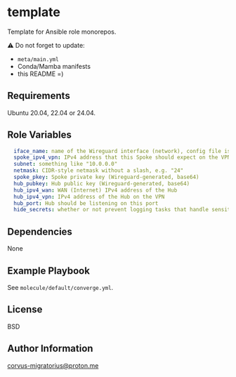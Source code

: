 template
=========

Template for Ansible role monorepos.

⚠️ Do not forget to update:

- `meta/main.yml`
- Conda/Mamba manifests
- this README =)

Requirements
------------

Ubuntu 20.04, 22.04 or 24.04.

Role Variables
--------------

```yaml
  iface_name: name of the Wireguard interface (network), config file is named after it; WARNING, dashes are not supported
  spoke_ipv4_vpn: IPv4 address that this Spoke should expect on the VPN
  subnet: something like "10.0.0.0"
  netmask: CIDR-style netmask without a slash, e.g. "24"
  spoke_pkey: Spoke private key (Wireguard-generated, base64)
  hub_pubkey: Hub public key (Wireguard-generated, base64)
  hub_ipv4_wan: WAN (Internet) IPv4 address of the Hub
  hub_ipv4_vpn: IPv4 address of the Hub on the VPN
  hub_port: Hub should be listening on this port
  hide_secrets: whether or not prevent logging tasks that handle sensitive info, like keys (default: true)
```

Dependencies
------------

None

Example Playbook
----------------

See `molecule/default/converge.yml`.

License
-------

BSD

Author Information
------------------

corvus-migratorius@proton.me
